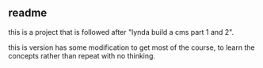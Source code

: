 ## readme 

this is a project that is followed after "lynda build a cms part 1 and 2". 

this is version has some modification to get most of the course, to learn the concepts rather than repeat with no thinking. 